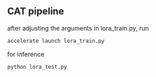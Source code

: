 ## CAT pipeline 

after adjusting the arguments in lora_train.py, run 

```bash
accelerate launch lora_train.py
```

for inference 

```bash
python lora_test.py
```